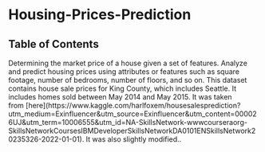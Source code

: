 # Housing-Prices-Prediction
<h2>Table of Contents</h2>
Determining the market price of a house given a set of features. Analyze and predict housing prices using attributes or features such as square footage, number of bedrooms, number of floors, and so on.
This dataset contains house sale prices for King County, which includes Seattle. It includes homes sold between May 2014 and May 2015. It was taken from [here](https://www.kaggle.com/harlfoxem/housesalesprediction?utm_medium=Exinfluencer&utm_source=Exinfluencer&utm_content=000026UJ&utm_term=10006555&utm_id=NA-SkillsNetwork-wwwcourseraorg-SkillsNetworkCoursesIBMDeveloperSkillsNetworkDA0101ENSkillsNetwork20235326-2022-01-01). It was also slightly modified..

